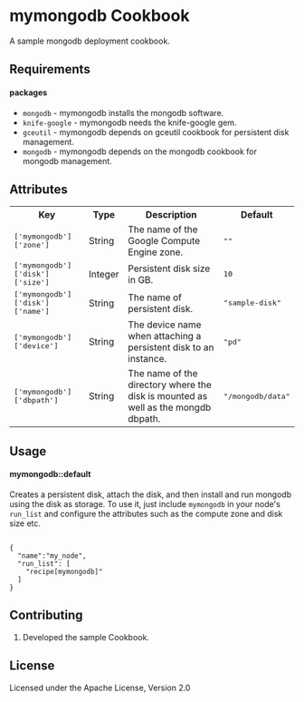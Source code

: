 mymongodb Cookbook
==================
A sample mongodb deployment cookbook.

Requirements
------------

#### packages
- `mongodb` - mymongodb installs the mongodb software.
- `knife-google` - mymongodb needs the knife-google gem.
- `gceutil` - mymongodb depends on gceutil cookbook for persistent disk
              management.
- `mongodb` - mymongodb depends on the mongodb cookbook for mongodb management.

Attributes
----------
<table>
  <tr>
    <th>Key</th>
    <th>Type</th>
    <th>Description</th>
    <th>Default</th>
  </tr>
  <tr>
    <td><tt>['mymongodb']['zone']</tt></td>
    <td>String</td>
    <td>The name of the Google Compute Engine zone.</td>
    <td><tt>""</tt></td>
  </tr>
  <tr>
    <td><tt>['mymongodb']['disk']['size']</tt></td>
    <td>Integer</td>
    <td>Persistent disk size in GB.</td>
    <td><tt>10</tt></td>
  </tr>
  <tr>
    <td><tt>['mymongodb']['disk']['name']</tt></td>
    <td>String</td>
    <td>The name of persistent disk.</td>
    <td><tt>"sample-disk"</tt></td>
  </tr>
  <tr>
    <td><tt>['mymongodb']['device']</tt></td>
    <td>String</td>
    <td>The device name when attaching a persistent disk to an instance.</td>
    <td><tt>"pd"</tt></td>
  </tr>
  <tr>
    <td><tt>['mymongodb']['dbpath']</tt></td>
    <td>String</td>
    <td>The name of the directory where the disk is mounted as well as the mongdb dbpath.</td>
    <td><tt>"/mongodb/data"</tt></td>
  </tr>
</table>

Usage
-----
#### mymongodb::default
Creates a persistent disk, attach the disk, and then install and run mongodb
using the disk as storage. To use it, just include `mymongodb` in your node's
`run_list` and configure the attributes such as the compute zone and disk size
etc.

<code>
{
  "name":"my_node",
  "run_list": [
    "recipe[mymongodb]"
  ]
}
</code>

Contributing
------------
1. Developed the sample Cookbook.

License
--------
Licensed under the Apache License, Version 2.0
